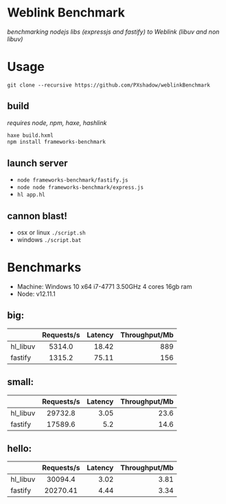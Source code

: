 Weblink Benchmark
=====
*benchmarking nodejs libs (expressjs and fastify) to Weblink (libuv and non libuv)*

Usage
====
```git clone --recursive https://github.com/PXshadow/weblinkBenchmark```

## build
*requires node, npm, haxe, hashlink*
```sh
haxe build.hxml
npm install frameworks-benchmark
```

## launch server
* ```node frameworks-benchmark/fastify.js```
* ```node node frameworks-benchmark/express.js```
* ```hl app.hl```

## cannon blast!
* osx or linux ```./script.sh```
* windows ```./script.bat```

Benchmarks
=====
* Machine: Windows 10 x64 i7-4771 3.50GHz 4 cores 16gb ram
* Node: v12.11.1
## big: 


|          | Requests/s | Latency | Throughput/Mb |
| :--      | :-:        | --:     | --:           |
| hl_libuv | 5314.0     | 18.42   | 889           |
| fastify  | 1315.2     | 75.11   | 156           |

## small:


|          | Requests/s | Latency | Throughput/Mb |
| :--      | :-:        | --:     | --:           |
| hl_libuv | 29732.8    | 3.05    | 23.6          |
| fastify  | 17589.6    | 5.2     | 14.6          |

## hello:


|          | Requests/s | Latency | Throughput/Mb |
| :--      | :-:        | --:     | --:           |
| hl_libuv | 30094.4    | 3.02    | 3.81          |
| fastify  | 20270.41   | 4.44    | 3.34          |